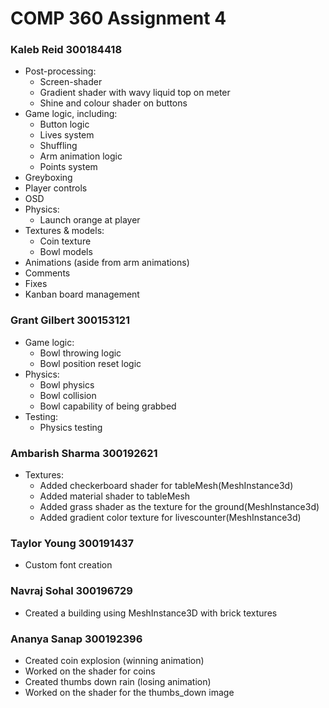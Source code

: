 # COMP 360 Assignment 4

### Kaleb Reid 300184418
* Post-processing:
  * Screen-shader
  * Gradient shader with wavy liquid top on meter
  * Shine and colour shader on buttons
* Game logic, including:
  * Button logic
  * Lives system
  * Shuffling
  * Arm animation logic
  * Points system
* Greyboxing
* Player controls
* OSD
* Physics:
  * Launch orange at player
* Textures & models:
  * Coin texture
  * Bowl models
* Animations (aside from arm animations)
* Comments
* Fixes
* Kanban board management

### Grant Gilbert 300153121
* Game logic:
  * Bowl throwing logic
  * Bowl position reset logic
* Physics:
  * Bowl physics
  * Bowl collision
  * Bowl capability of being grabbed
* Testing:
  * Physics testing
 
 
### Ambarish Sharma 300192621
 * Textures:
   * Added checkerboard shader for tableMesh(MeshInstance3d)
   * Added material shader to tableMesh
   * Added grass shader as the texture for the ground(MeshInstance3d)
   * Added gradient color texture for livescounter(MeshInstance3d)

### Taylor Young 300191437
* Custom font creation

### Navraj Sohal 300196729
* Created a building using MeshInstance3D with brick textures

### Ananya Sanap 300192396
* Created coin explosion (winning animation)
* Worked on the shader for coins
* Created thumbs down rain (losing animation)
* Worked on the shader for the thumbs_down image
